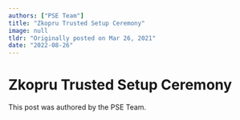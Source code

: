 ```yaml
---
authors: ["PSE Team"]
title: "Zkopru Trusted Setup Ceremony"
image: null
tldr: "Originally posted on Mar 26, 2021"
date: "2022-08-26"
---
```


# Zkopru Trusted Setup Ceremony

This post was authored by the PSE Team.

